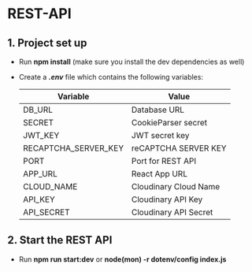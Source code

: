 # REST-API

## 1. Project set up
* Run **npm install** (make sure you install the dev dependencies as well)
* Create a **_.env_** file which contains the following variables:

    | Variable             | Value                |
    |----------------------|----------------------|
    | DB_URL               | Database URL         |
    | SECRET               | CookieParser secret  |
    | JWT_KEY              | JWT secret key       |
    | RECAPTCHA_SERVER_KEY | reCAPTCHA SERVER KEY |
    | PORT                 | Port for REST API    |
    | APP_URL              | React App URL        |
    | CLOUD_NAME           | Cloudinary Cloud Name|
    | API_KEY              | Cloudinary API Key   |
    | API_SECRET           | Cloudinary API Secret|

## 2. Start the REST API
* Run **npm run start:dev** or **node(mon) -r dotenv/config index.js**
